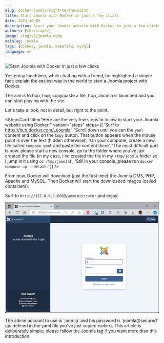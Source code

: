 ```yaml
---
slug: docker-joomla-right-to-the-point
title: Start Joomla with Docker in just a few clicks
date: 2024-10-03
description: Start your Joomla website with Docker in just a few clicks! Follow this quick, right-to-the-point guide to launch your Joomla project instantly using a simple Docker Compose setup.
authors: [christophe]
image: /img/v2/joomla.webp
mainTag: joomla
tags: [docker, joomla, makefile, mysql]
language: en
---
```

![Start Joomla with Docker in just a few clicks](/img/v2/joomla.webp)

Yesterday lunchtime, while chatting with a friend, he highlighted a simple fact: explain the easiest way in the world to start a Joomla project with Docker.

The aim is to hop, hop, copy/paste a file, hop, Joomla is launched and you can start playing with the site.

Let's take a look; not in detail, but right to the point.

<!-- truncate -->

<StepsCard
  title="Here are the very few steps to follow to start your Joomla website using Docker:"
  variant="steps"
  steps={[
    'Surf to <a href="https://hub.docker.com/_/joomla">https://hub.docker.com/_/joomla</a>',
    'Scroll down until you can the `yaml` content and click on the `Copy` button. That button appears when the mouse point is over the text (hidden otherwise)',
    'On your computer, create a new file called `compose.yaml` and paste the content there',
    'The most difficult part is now: please start a new console, go to the folder where you\'ve just created the file (in my case, I\'ve created the file in my `/tmp/joomla` folder so I jump in it using `cd /tmp/joomla`)',
    'Still in your console, please run `docker compose up --detach`.'
  ]}
/>

From now, Docker will download (just the first time) the Joomla CMS, PHP, Apache and MySQL. Then Docker will start the downloaded images (called containers).

Surf to `http://127.0.0.1:8080/administrator` and enjoy!

![Joomla administrator](./images/administrator.png)

<AlertBox variant="caution" title="">
The admin account to use is `joomla` and his password is `joomla@secured` (as defined in the yaml file you've just copied earlier).

</AlertBox>

<AlertBox variant="info" title="">
This article is deliberately simple; please follow the <Link to="/blog/tags/joomla">Joomla</Link> tag if you want more than this introduction.

</AlertBox>